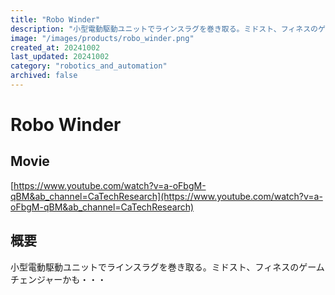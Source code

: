```yaml
---
title: "Robo Winder"
description: "小型電動駆動ユニットでラインスラグを巻き取る。ミドスト、フィネスのゲームチェンジャーかも・・・"
image: "/images/products/robo_winder.png"
created_at: 20241002
last_updated: 20241002
category: "robotics_and_automation"
archived: false
---
```


# Robo Winder

## Movie

[https://www.youtube.com/watch?v=a-oFbgM-qBM&ab_channel=CaTechResearch](https://www.youtube.com/watch?v=a-oFbgM-qBM&ab_channel=CaTechResearch)

## 概要

小型電動駆動ユニットでラインスラグを巻き取る。ミドスト、フィネスのゲームチェンジャーかも・・・
